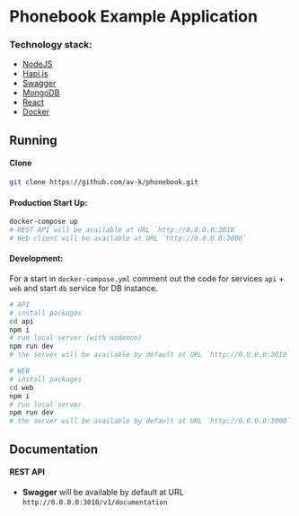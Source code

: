# Phonebook Example Application

### Technology stack:
* [NodeJS](https://nodejs.org/)
* [Hapi.js](https://hapijs.com/)
* [Swagger](https://swagger.io/)
* [MongoDB](https://www.mongodb.com/)
* [React](https://reactjs.org/) 
* [Docker](https://www.docker.com/)

## Running

#### Clone
```bash
git clone https://github.com/av-k/phonebook.git
```

#### Production Start Up:
```bash
docker-compose up
# REST API will be available at URL `http://0.0.0.0:3010`
# Web client will be available at URL `http://0.0.0.0:3000`
```

#### Development:
For a start in `docker-compose.yml` comment out the code for services `api` + `web` and start `db` service for DB instance.

```bash
# API
# install packages
cd api
npm i
# run local server (with nodemon)
npm run dev
# the server will be available by default at URL `http://0.0.0.0:3010`

# WEB
# install packages
cd web
npm i
# run local server
npm run dev
# the server will be available by default at URL `http://0.0.0.0:3000`
```

## Documentation

#### REST API
* **Swagger** will be available by default at URL `http://0.0.0.0:3010/v1/documentation` 
